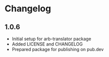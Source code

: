 # Changelog

## 1.0.6
- Initial setup for arb-translator package
- Added LICENSE and CHANGELOG
- Prepared package for publishing on pub.dev